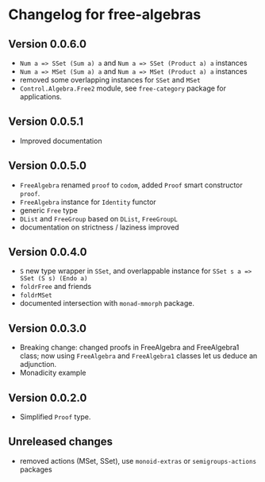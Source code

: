 # Changelog for free-algebras

## Version 0.0.6.0
- `Num a => SSet (Sum a) a` and `Num a => SSet (Product a) a` instances
- `Num a => MSet (Sum a) a` and `Num a => MSet (Product a) a` instances
- removed some overlapping instances for `SSet` and `MSet`
- `Control.Algebra.Free2` module, see `free-category` package for applications.

## Version 0.0.5.1
- Improved documentation

## Version 0.0.5.0
- `FreeAlgebra` renamed `proof` to `codom`, added `Proof` smart constructor `proof`.
- `FreeAlgebra` instance for `Identity` functor
- generic `Free` type
- `DList` and `FreeGroup` based on `DList`, `FreeGroupL`
- documentation on strictness / laziness improved

## Version 0.0.4.0

- `S` new type wrapper in `SSet`, and overlappable instance for
  `SSet s a => SSet (S s) (Endo a)`
- `foldrFree` and friends
- `foldrMSet`
- documented intersection with `monad-mmorph` package.

## Version 0.0.3.0

- Breaking change: changed proofs in FreeAlgebra and FreeAlgebra1 class; now
  using `FreeAlgebra` and `FreeAlgebra1` classes let us deduce an adjunction.
- Monadicity example

## Version 0.0.2.0
- Simplified `Proof` type.

## Unreleased changes
- removed actions (MSet, SSet), use `monoid-extras` or `semigroups-actions` packages
